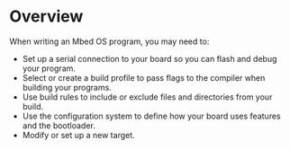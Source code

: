 # Overview

When writing an Mbed OS program, you may need to:

* Set up a serial connection to your board so you can flash and debug your program.
* Select or create a build profile to pass flags to the compiler when building your programs.
* Use build rules to include or exclude files and directories from your build.
* Use the configuration system to define how your board uses features and the bootloader.
* Modify or set up a new target.
